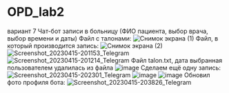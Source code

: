 # OPD_lab2
вариант 7
Чат-бот записи в больницу (ФИО пациента, выбор врача, выбор времени и даты)
Файл с талонами:
![Снимок экрана (1)](https://user-images.githubusercontent.com/125201422/232229350-e22e4815-9c69-4cd0-b16c-b13130d500ca.png)
Файл, в который производится запись:
![Снимок экрана (2)](https://user-images.githubusercontent.com/125201422/232229419-a83d88c8-d44c-4c6a-9d05-c6a8be850c97.png)
![Screenshot_20230415-201153_Telegram](https://user-images.githubusercontent.com/125201422/232229876-48d30b66-711b-4c37-9da2-47dc910a882d.jpg)
![Screenshot_20230415-201214_Telegram](https://user-images.githubusercontent.com/125201422/232229896-e2b41775-e6d3-48c5-a527-2a8ae2d5f9c9.jpg)
Файл talon.txt, дата выбранная пользователем удалилась из файла
![image](https://user-images.githubusercontent.com/125201422/232230104-cd6b244c-edde-4a22-a23e-30583dbf73c4.png)
Сделаем ещё одну запись:
![Screenshot_20230415-202301_Telegram](https://user-images.githubusercontent.com/125201422/232230354-d5410de1-e636-4ae9-88d1-73bd4be52bb0.jpg)
![image](https://user-images.githubusercontent.com/125201422/232230374-5e486a5d-330d-4f34-bfd4-0ab57c062cd2.png)
![image](https://user-images.githubusercontent.com/125201422/232230390-cf14a5ae-47ef-4a54-b9f6-feff8b5ee02f.png)
Обновил фото профиля бота:
![Screenshot_20230415-203826_Telegram](https://user-images.githubusercontent.com/125201422/232231107-b29ca383-9290-4e18-b9c8-f8c30237215a.jpg)
